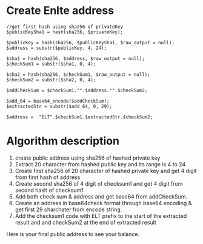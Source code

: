 # Create Enlte address


```
//get first hash using sha256 of privateKey
$publicKeySha1 = hash(sha256, $privateKey);

$publicKey = hash(sha256, $publicKeySha1, $raw_output = null);
$address = substr($publicKey, 4, 24);

$sha1 = hash(sha256, $address, $raw_output = null);
$checkSum1 = substr($sha1, 0, 4);

$sha2 = hash(sha256, $checkSum1, $raw_output = null);
$checkSum2 = substr($sha2, 0, 4);

$addCheckSum = $checkSum1."".$address."".$checkSum2;

$add_64 = base64_encode($addCheckSum);
$extractedStr = substr($add_64, 0, 29);

$address =  "ELT".$checkSum1.$extractedStr.$checkSum2;

```

# Algorithm description

1. create public address using sha256 of hashed private key
2. Extract 20 character from hashed public key and its range is 4 to 24
3. Create first sha256 of 20 character of hashed private key and get 4 digit from first hash of address
4. Create second sha256 of 4 digit of checksum1 and get 4 digit from second hash of checksum1
5. Add both check sum & address and get base64 from addCheckSum. 
6. Create an address in base64check format through base64 encoding & get first 29 charchater from encode string.
7. Add the checksum1 code with ELT prefix to the start of the extracted result and and checkSum2 at the end of extracted result

Here is your final public address to see your balance.
